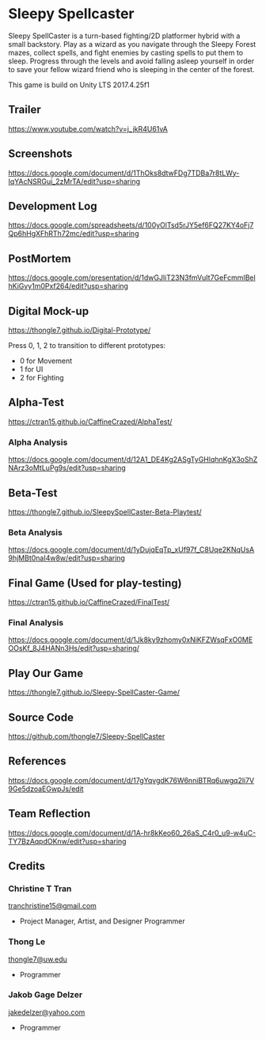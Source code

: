 # Sleepy Spellcaster
Sleepy SpellCaster is a turn-based fighting/2D platformer hybrid with a small backstory. Play as a wizard as you navigate through the Sleepy Forest mazes, collect spells, and fight enemies by casting spells to put them to sleep. Progress through the levels and avoid falling asleep yourself in order to save your fellow wizard friend who is sleeping in the center of the forest.

This game is build on Unity LTS 2017.4.25f1

## Trailer
<a href="https://www.youtube.com/watch?v=j_jkR4U61vA">https://www.youtube.com/watch?v=j_jkR4U61vA<a>
  
## Screenshots
<a href="https://docs.google.com/document/d/1ThOks8dtwFDg7TDBa7r8tLWy-IqYAcNSRGuj_2zMrTA/edit?usp=sharing
">https://docs.google.com/document/d/1ThOks8dtwFDg7TDBa7r8tLWy-IqYAcNSRGuj_2zMrTA/edit?usp=sharing
<a>
  
## Development Log
<a href="https://docs.google.com/spreadsheets/d/100yOlTsd5rJY5ef6FQ27KY4oFj7Qp6hHgXFhRTh72mc/edit?usp=sharing">https://docs.google.com/spreadsheets/d/100yOlTsd5rJY5ef6FQ27KY4oFj7Qp6hHgXFhRTh72mc/edit?usp=sharing<a>
  
## PostMortem
<a href="https://docs.google.com/presentation/d/1dwGJliT23N3fmVuIt7GeFcmmIBelhKiGvy1m0Pxf264/edit?usp=sharing
">https://docs.google.com/presentation/d/1dwGJliT23N3fmVuIt7GeFcmmIBelhKiGvy1m0Pxf264/edit?usp=sharing
<a>
  
## Digital Mock-up
<a href="https://thongle7.github.io/Digital-Prototype/">https://thongle7.github.io/Digital-Prototype/<a>
  
Press 0, 1, 2  to transition to different prototypes:
- 0 for Movement
- 1 for UI
- 2 for Fighting
  
## Alpha-Test
<a href="https://ctran15.github.io/CaffineCrazed/AlphaTest/">https://ctran15.github.io/CaffineCrazed/AlphaTest/<a> 

### Alpha Analysis
<a href="https://docs.google.com/document/d/12A1_DE4Kg2ASgTyGHlqhnKgX3oShZNArz3oMtLuPg9s/edit?usp=sharing">https://docs.google.com/document/d/12A1_DE4Kg2ASgTyGHlqhnKgX3oShZNArz3oMtLuPg9s/edit?usp=sharing<a>
  
## Beta-Test
<a href="https://thongle7.github.io/SleepySpellCaster-Beta-Playtest/">https://thongle7.github.io/SleepySpellCaster-Beta-Playtest/<a>
 
### Beta Analysis
<a href="https://docs.google.com/document/d/1yDujqEqTp_xUf97f_C8Uqe2KNqUsA9hjMBt0naI4w8w/edit?usp=sharing">https://docs.google.com/document/d/1yDujqEqTp_xUf97f_C8Uqe2KNqUsA9hjMBt0naI4w8w/edit?usp=sharing<a>
  
## Final Game (Used for play-testing)
<a href="https://ctran15.github.io/CaffineCrazed/FinalTest/">https://ctran15.github.io/CaffineCrazed/FinalTest/<a>
  
### Final Analysis
<a href="https://docs.google.com/document/d/1Jk8ky9zhomy0xNiKFZWsqFxO0MEOOsKf_8J4HANn3Hs/edit?usp=sharing">https://docs.google.com/document/d/1Jk8ky9zhomy0xNiKFZWsqFxO0MEOOsKf_8J4HANn3Hs/edit?usp=sharing/<a>

## Play Our Game
<a href="https://thongle7.github.io/Sleepy-SpellCaster-Game/">https://thongle7.github.io/Sleepy-SpellCaster-Game/<a>
 
## Source Code
<a href="https://github.com/thongle7/Sleepy-SpellCaster">https://github.com/thongle7/Sleepy-SpellCaster<a>
  
## References
<a href="https://docs.google.com/document/d/17gYqvgdK76W6nniBTRq6uwgq2li7V9Ge5dzoaEGwpJs/edit">https://docs.google.com/document/d/17gYqvgdK76W6nniBTRq6uwgq2li7V9Ge5dzoaEGwpJs/edit<a>

## Team Reflection
<a href="https://docs.google.com/document/d/1A-hr8kKeo60_26aS_C4r0_u9-w4uC-TY7BzAqpdOKnw/edit?usp=sharing">https://docs.google.com/document/d/1A-hr8kKeo60_26aS_C4r0_u9-w4uC-TY7BzAqpdOKnw/edit?usp=sharing<a>

## Credits
### Christine T Tran
tranchristine15@gmail.com
- Project Manager, Artist, and Designer Programmer

### Thong Le
thongle7@uw.edu
- Programmer

### Jakob Gage Delzer
jakedelzer@yahoo.com
- Programmer
